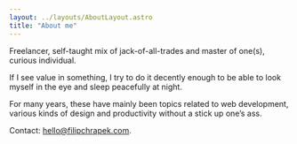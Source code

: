 ```yaml
---
layout: ../layouts/AboutLayout.astro
title: "About me"
---
```


Freelancer, self-taught mix of jack-of-all-trades and master of one(s), curious individual.

If I see value in something, I try to do it decently enough to be able to look myself in the eye and sleep peacefully at night.

For many years, these have mainly been topics related to web development, various kinds of design and productivity without a stick up one’s ass.

Contact: [hello@filipchrapek.com](mailto:hello@filipchrapek.com).